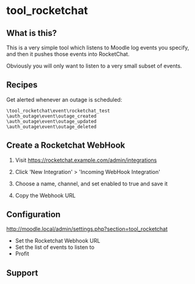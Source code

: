 
# tool_rocketchat

What is this?
-------------

This is a very simple tool which listens to Moodle log events you specify,
and then it pushes those events into RocketChat.

Obviously you will only want to listen to a very small subset of events.

Recipes
-------

Get alerted whenever an outage is scheduled:

```
\tool_rocketchat\event\rocketchat_test
\auth_outage\event\outage_created
\auth_outage\event\outage_updated
\auth_outage\event\outage_deleted
```


Create a Rocketchat WebHook
---------------------------

1) Visit https://rocketchat.example.com/admin/integrations

2) Click 'New Integration' > 'Incoming WebHook Integration'

3) Choose a name, channel, and set enabled to true and save it

4) Copy the Webhook URL


Configuration
-------------

http://moodle.local/admin/settings.php?section=tool_rocketchat

* Set the Rocketchat Webhook URL
* Set the list of events to listen to
* Profit

Support
-------


